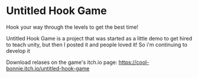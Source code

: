 # Untitled Hook Game

Hook your way through the levels to get the best time!

Untitled Hook Game is a project that was started as a little demo to get hired to teach unity, but then I posted it and people loved it! So i'm continuing to develop it

Download relases on the game's itch.io page: https://cool-bonnie.itch.io/untitled-hook-game
